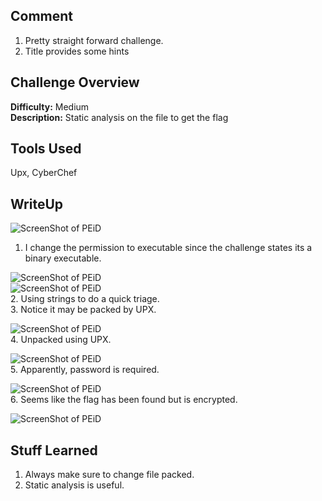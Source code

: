 ## Comment
1. Pretty straight forward challenge.
2. Title provides some hints

## Challenge Overview
**Difficulty:** Medium  
**Description:** Static analysis on the file to get the flag

## Tools Used
Upx, CyberChef
## WriteUp
![ScreenShot of PEiD](https://imgur.com/YYjX49H.png)  
1. I change the permission to executable since the challenge states its a binary executable.  

![ScreenShot of PEiD](https://imgur.com/d6aWVhw.png)  
![ScreenShot of PEiD](https://imgur.com/BZRngG8.png)  
2. Using strings to do a quick triage.  
3. Notice it may be packed by UPX.  

![ScreenShot of PEiD](https://imgur.com/JfvQ0ii.png)  
4. Unpacked using UPX.  

![ScreenShot of PEiD](https://imgur.com/xfVwo34.png)  
5. Apparently, password is required.   

![ScreenShot of PEiD](https://imgur.com/PRgPRBL.png)  
6. Seems like the flag has been found but is encrypted.  

![ScreenShot of PEiD](https://imgur.com/wFZj61O.png)  

## Stuff Learned  
1. Always make sure to change file packed.
2. Static analysis is useful.


